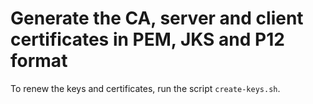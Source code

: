 # Generate the CA, server and client certificates in PEM, JKS and P12 format

To renew the keys and certificates, run the script `create-keys.sh`.
